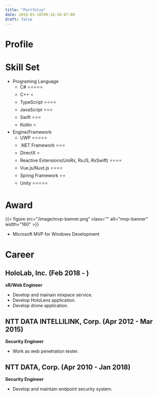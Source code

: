 ```yaml
---
title: "Portfolio"
date: 2019-03-18T09:18:18-07:00
draft: false
---
```


# Profile

# Skill Set
- Programing Language
  - C# ⭐⭐⭐⭐⭐
  - C++ ⭐
  - TypeScript ⭐⭐⭐⭐
  - JavaScript ⭐⭐⭐
  - Swift ⭐⭐⭐
  - Kotlin ⭐
- Engine/Framework
  - UWP ⭐⭐⭐⭐⭐
  - .NET Framework ⭐⭐⭐
  - DirectX ⭐
  - Reactive Extensions(UniRx, RxJS, RxSwift) ⭐⭐⭐⭐
  - Vue.js/Nuxt.js ⭐⭐⭐⭐
  - Spring Framework ⭐⭐
  - Unity ⭐⭐⭐⭐⭐

# Award
{{< figure src="/image/mvp-banner.png" class="" alt="mvp-banner" width="160" >}}
- Microsoft MVP for Windows Development

# Career

## HoloLab, Inc. (Feb 2018 - )
**xR/Web Engineer**  
- Develop and mainain mixpace service.
- Develop HoloLens application.
- Develop drone application.

## NTT DATA INTELLILINK, Corp. (Apr 2012 - Mar 2015)
**Security Engineer**  
- Work as web penetration tester.

## NTT DATA, Corp. (Apr 2010 - Jan 2018) 
**Security Engineer**  
- Develop and maintain endpoint security system.